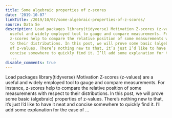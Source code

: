 ```yaml
---
title: Some algebraic properties of z-scores
date: '2019-10-07'
linkTitle: /2019/10/07/some-algebraic-properties-of-z-scores/
source: Data Se
description: Load packages library(tidyverse) Motivation Z-scores (z-values) are a
  useful and widely employed tool to gauge and compare measurements. For instance,
  z-scores help to compare the relative position of some measurements with respect
  to their distributions. In this post, we will prove some basic (algebraic) properties
  of z-values. There’s nothing new to that, it’s just I’d like to have it neat and
  concise somewhere to quickly find it. I’ll add some explanation for the ease of
  ...
disable_comments: true
---
```

Load packages library(tidyverse) Motivation Z-scores (z-values) are a useful and widely employed tool to gauge and compare measurements. For instance, z-scores help to compare the relative position of some measurements with respect to their distributions. In this post, we will prove some basic (algebraic) properties of z-values. There’s nothing new to that, it’s just I’d like to have it neat and concise somewhere to quickly find it. I’ll add some explanation for the ease of ...